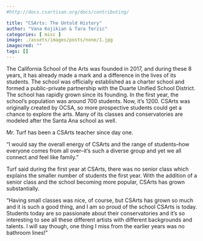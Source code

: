 ```yaml
---
#http://docs.csartisan.org/docs/contributing/

title: "CSArts: The Untold History"
author: "Vana Kojikian & Tara Terzic"
categories: [ misc ]
image: ./assets/images/posts/none/1.jpg
imagecred: ""
tags: []
---
```

The California School of the Arts was founded in 2017, and during these 8 years, it has already made a mark and a difference in the lives of its students. The school was officially established as a charter school and formed a public-private partnership with the Duarte Unified School District. The school has rapidly grown since its founding. In the first year, the school’s population was around 700 students. Now, it’s 1200. CSArts was originally created by OCSA, so more prospective students could get a chance to explore the arts. Many of its classes and conservatories are modeled after the Santa Ana school as well.

Mr. Turf has been a CSArts teacher since day one. 

“I would say the overall energy of CSArts and the range of students–how everyone comes from all over–it’s such a diverse group and yet we all connect and feel like family.” 

Turf said during the first year at CSArts,  there was no senior class which explains the smaller number of students the first year. With the addition of a senior class and the school becoming more popular, CSArts has grown substantially.

“Having small classes was nice, of course, but CSArts has grown so much and it is such a good thing, and I am so proud of the school CSArts is today. Students today are so passionate about their conservatories and it’s so interesting to see all these different artists with different backgrounds and talents. I will say though, one thing I miss from the earlier years was no bathroom lines!” 
